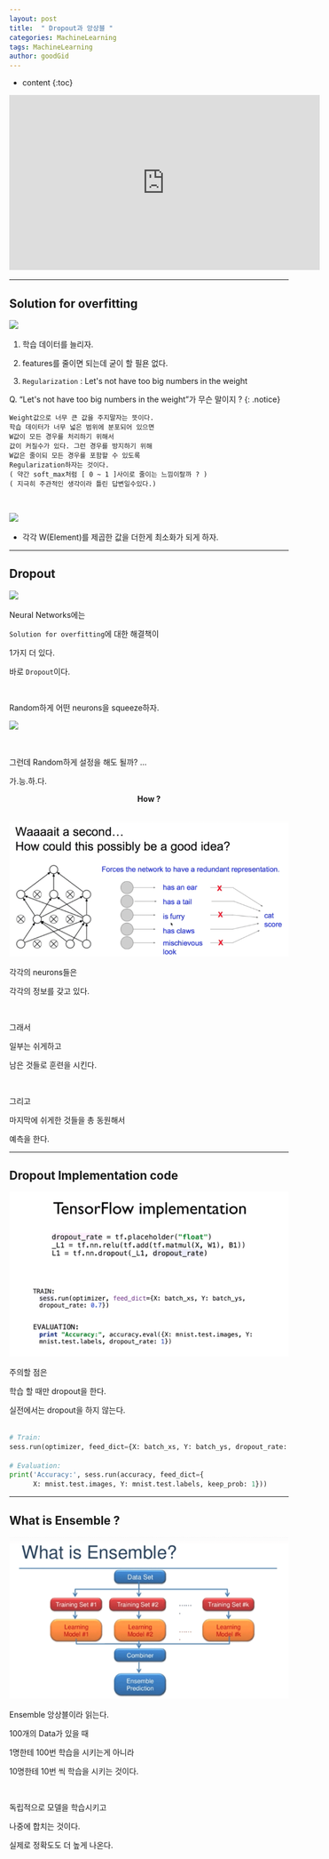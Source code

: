 ```yaml
---
layout: post
title:  " Dropout과 앙상블 "
categories: MachineLearning
tags: MachineLearning
author: goodGid
---
```

* content
{:toc}


<iframe width="560" height="315" src="https://www.youtube.com/embed/wTxMsp22llc" frameborder="0" allow="autoplay; encrypted-media" allowfullscreen></iframe>


---


## Solution for overfitting


![](/assets/img/machine_learning/ML_10_3_1.png)

 


1. 학습 데이터를 늘리자.

2. features를 줄이면 되는데 굳이 할 필욘 없다.

3. `Regularization` : Let's not have too big numbers in the weight <br> 

Q. “Let's not have too big numbers in the weight”가 무슨 말이지 ?
{: .notice}

```
Weight값으로 너무 큰 값을 주지말자는 뜻이다.
학습 데이터가 너무 넓은 범위에 분포되어 있으면
W값이 모든 경우를 처리하기 위해서
값이 커질수가 있다. 그런 경우를 방지하기 위해
W값은 줄이되 모든 경우를 포함할 수 있도록 
Regularization하자는 것이다.
( 약간 soft_max처럼 [ 0 ~ 1 ]사이로 줄이는 느낌이랄까 ? )
( 지극히 주관적인 생각이라 틀린 답변일수있다.)
```

<br>


![](/assets/img/machine_learning/ML_10_3_2.png)

 

* 각각 W(Element)를 제곱한 값을 더한게 최소화가 되게 하자.


---


## Dropout


![](/assets/img/machine_learning/ML_10_3_3.png)

 

Neural Networks에는 

`Solution for overfitting`에 대한 해결책이 

1가지 더 있다. 

바로 `Dropout`이다.

<br>

Random하게 어떤 neurons을 squeeze하자.


![](/assets/img/machine_learning/ML_10_3_4.png)

 

<br>

그런데 Random하게 설정을 해도 될까? ...

가.능.하.다.

<center><b> How ? </b></center>

<br>


![](/assets/img/machine_learning/ML_10_3_5.png)

 

각각의 neurons들은 

각각의 정보를 갖고 있다.

<br>

그래서

일부는 쉬게하고 

남은 것들로 훈련을 시킨다.

<br>

그리고 

마지막에 쉬게한 것들을 총 동원해서

예측을 한다.


---

## Dropout Implementation code


![](/assets/img/machine_learning/ML_10_3_6.png)

 


주의할 점은 

학습 할 때만 dropout을 한다.

실전에서는 dropout을 하지 않는다.


``` python

# Train:
sess.run(optimizer, feed_dict={X: batch_xs, Y: batch_ys, dropout_rate: 0.7})

# Evaluation:
print('Accuracy:', sess.run(accuracy, feed_dict={
      X: mnist.test.images, Y: mnist.test.labels, keep_prob: 1}))

```



---

## What is Ensemble ?



![](/assets/img/machine_learning/ML_10_3_7.png)

 


Ensemble 앙상블이라 읽는다.

100개의 Data가 있을 때

1명한테 100번 학습을 시키는게 아니라

10명한테 10번 씩 학습을 시키는 것이다.

<br>

독립적으로 모델을 학습시키고

나중에 합치는 것이다.

실제로 정확도도 더 높게 나온다.

